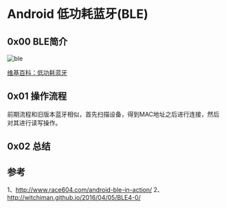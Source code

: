 # Android 低功耗蓝牙(BLE)

## 0x00 BLE简介

![ble](ble.jpg)

[维基百科：低功耗蓝牙](https://zh.wikipedia.org/wiki/%E8%97%8D%E7%89%99#.E4.BD.8E.E8.80.97.E9.9B.BB.E8.97.8D.E7.89.99BLE.EF.BC.88Bluetooth_Low_Energy.EF.BC.89)

## 0x01 操作流程

前期流程和旧版本蓝牙相似，首先扫描设备，得到MAC地址之后进行连接，然后对其进行读写操作。

## 0x02 总结





参考
---
1、http://www.race604.com/android-ble-in-action/
2、http://witchiman.github.io/2016/04/05/BLE4-0/


